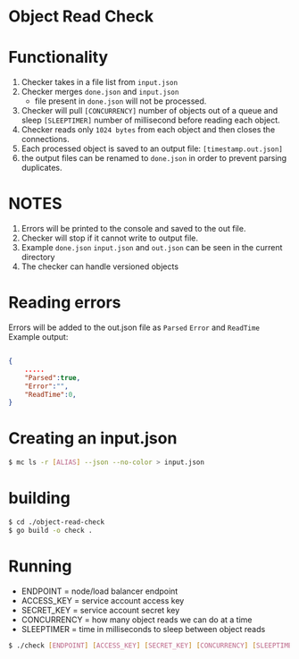 # Object Read Check 

# Functionality
1. Checker takes in a file list from `input.json`
2. Checker merges `done.json` and `input.json`
    - file present in `done.json` will not be processed. 
3. Checker will pull `[CONCURRENCY]` number of objects out of a queue and sleep `[SLEEPTIMER]` number of millisecond
   before reading each object.
4. Checker reads only `1024 bytes` from each object and then closes the connections.
5. Each processed object is saved to an output file: `[timestamp.out.json]`
6. the output files can be renamed to `done.json` in order to prevent parsing duplicates.

# NOTES
1. Errors will be printed to the console and saved to the out file.
2. Checker will stop if it cannot write to output file.
3. Example `done.json` `input.json` and `out.json` can be seen in the current directory
4. The checker can handle versioned objects

# Reading errors
Errors will be added to the out.json file as `Parsed` `Error` and `ReadTime`
Example output:
```json

{
    ..... 
    "Parsed":true,
    "Error":"",
    "ReadTime":0,
}
```

# Creating an input.json 
```bash
$ mc ls -r [ALIAS] --json --no-color > input.json
```

# building
```bash
$ cd ./object-read-check
$ go build -o check .
```

# Running 
- ENDPOINT = node/load balancer endpoint
- ACCESS_KEY = service account access key
- SECRET_KEY = service account secret key
- CONCURRENCY = how many object reads we can do at a time
- SLEEPTIMER = time in milliseconds to sleep between object reads

```bash
$ ./check [ENDPOINT] [ACCESS_KEY] [SECRET_KEY] [CONCURRENCY] [SLEEPTIMER]
```


